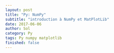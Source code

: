 ```yaml
---
layout: post
title: "Py: NumPy"
subtitle: "introduction à NumPy et MatPlotLib"
date: 2017-06-06
author: Sol
category: Py
tags: Py numpy matplotlib
finished: false
---
```


<script src="https://gist.github.com/RoscaS/f11a70e996b92becf0cae9fb904ca8f0.js"></script>

